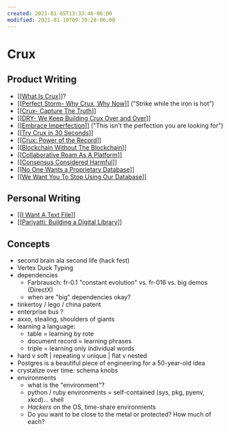 ```yaml
---
created: 2021-01-05T13:33:46-06:00
modified: 2021-01-10T09:39:28-06:00
---
```


# Crux

## Product Writing

- [[[What Is Crux](https://github.com/deobald/notes/What%20Is%20Crux.md)]]?
- [[[Perfect Storm- Why Crux, Why Now](https://github.com/deobald/notes/Perfect%20Storm-%20Why%20Crux,%20Why%20Now.md)]] ("Strike while the iron is hot")
- [[[Crux- Capture The Truth](https://github.com/deobald/notes/Crux-%20Capture%20The%20Truth.md)]]
- [[[DRY- We Keep Building Crux Over and Over](https://github.com/deobald/notes/DRY-%20We%20Keep%20Building%20Crux%20Over%20and%20Over.md)]]
- [[[Embrace Imperfection](https://github.com/deobald/notes/Embrace%20Imperfection.md)]] ("This isn't the perfection you are looking for")
- [[[Try Crux in 30 Seconds](https://github.com/deobald/notes/Try%20Crux%20in%2030%20Seconds.md)]]
- [[[Crux: Power of the Record](https://github.com/deobald/notes/Crux:%20Power%20of%20the%20Record.md)]]
- [[[Blockchain Without The Blockchain](https://github.com/deobald/notes/Blockchain%20Without%20The%20Blockchain.md)]]
- [[[Collaborative Roam As A Platform](https://github.com/deobald/notes/Collaborative%20Roam%20As%20A%20Platform.md)]]
- [[[Consensus Considered Harmful](https://github.com/deobald/notes/Consensus%20Considered%20Harmful.md)]] 
- [[[No One Wants a Proprietary Database](https://github.com/deobald/notes/No%20One%20Wants%20a%20Proprietary%20Database.md)]]
- [[[We Want You To Stop Using Our Database](https://github.com/deobald/notes/We%20Want%20You%20To%20Stop%20Using%20Our%20Database.md)]]

## Personal Writing

- [[[I Want A Text File](https://github.com/deobald/notes/I%20Want%20A%20Text%20File.md)]] 
- [[[Pariyatti: Building a Digital Library](https://github.com/deobald/notes/Pariyatti:%20Building%20a%20Digital%20Library.md)]]

## Concepts

- second brain ala second life (hack fest)
- Vertex Duck Typing
- dependencies
    - Farbrausch: fr-0.1 "constant evolution" vs. fr-016 vs. big demos (DirectX)
    - when are "big" dependencies okay?
- tinkertoy / lego / china patent 
- enterprise bus ?
- axxo, stealing, shoulders of giants 
- learning a language:
    - table = learning by rote
    - document record = learning phrases
    - triple = learning only individual words
- hard v soft | repeating v unique | flat v nested
- Postgres is a beautiful piece of engineering for a 50-year-old idea
- crystalize over time: schema knobs
- environments
    - what is the "environment"?
    - python / ruby environments = self-contained (sys, pkg, pyenv, xkcd)... shell
    - _Hackers_ on the OS, time-share environments
    - Do you want to be close to the metal or protected? How much of each?


